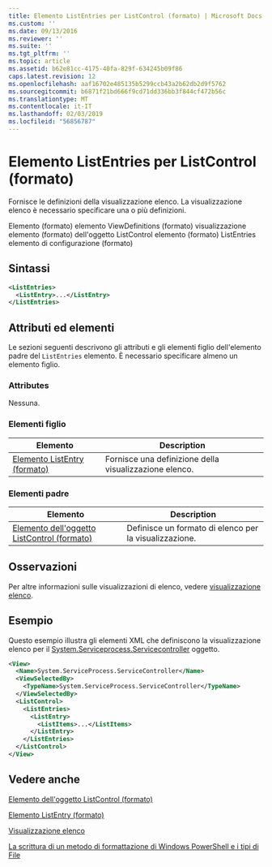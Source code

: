```yaml
---
title: Elemento ListEntries per ListControl (formato) | Microsoft Docs
ms.custom: ''
ms.date: 09/13/2016
ms.reviewer: ''
ms.suite: ''
ms.tgt_pltfrm: ''
ms.topic: article
ms.assetid: b62e81cc-4175-40fa-829f-634245b09f86
caps.latest.revision: 12
ms.openlocfilehash: aaf16702e485135b5299ccb43a2b62db2d9f5762
ms.sourcegitcommit: b6871f21bd666f9cd71dd336bb3f844cf472b56c
ms.translationtype: MT
ms.contentlocale: it-IT
ms.lasthandoff: 02/03/2019
ms.locfileid: "56856787"
---
```

# <a name="listentries-element-for-listcontrol-format"></a>Elemento ListEntries per ListControl (formato)

Fornisce le definizioni della visualizzazione elenco. La visualizzazione elenco è necessario specificare una o più definizioni.

Elemento (formato) elemento ViewDefinitions (formato) visualizzazione elemento (formato) dell'oggetto ListControl elemento (formato) ListEntries elemento di configurazione (formato)

## <a name="syntax"></a>Sintassi

```xml
<ListEntries>
  <ListEntry>...</ListEntry>
</ListEntries>
```

## <a name="attributes-and-elements"></a>Attributi ed elementi

Le sezioni seguenti descrivono gli attributi e gli elementi figlio dell'elemento padre del `ListEntries` elemento. È necessario specificare almeno un elemento figlio.

### <a name="attributes"></a>Attributes

Nessuna.

### <a name="child-elements"></a>Elementi figlio

|Elemento|Description|
|-------------|-----------------|
|[Elemento ListEntry (formato)](./listentry-element-for-listcontrol-format.md)|Fornisce una definizione della visualizzazione elenco.|

### <a name="parent-elements"></a>Elementi padre

|Elemento|Description|
|-------------|-----------------|
|[Elemento dell'oggetto ListControl (formato)](./listcontrol-element-format.md)|Definisce un formato di elenco per la visualizzazione.|

## <a name="remarks"></a>Osservazioni

Per altre informazioni sulle visualizzazioni di elenco, vedere [visualizzazione elenco](./creating-a-list-view.md).

## <a name="example"></a>Esempio

Questo esempio illustra gli elementi XML che definiscono la visualizzazione elenco per il [System.Serviceprocess.Servicecontroller](/dotnet/api/System.ServiceProcess.ServiceController) oggetto.

```xml
<View>
  <Name>System.ServiceProcess.ServiceController</Name>
  <ViewSelectedBy>
    <TypeName>System.ServiceProcess.ServiceController</TypeName>
  </ViewSelectedBy>
  <ListControl>
    <ListEntries>
      <ListEntry>
        <ListItems>...</ListItems>
      </ListEntry>
    </ListEntries>
  </ListControl>
</View>
```

## <a name="see-also"></a>Vedere anche

[Elemento dell'oggetto ListControl (formato)](./listcontrol-element-format.md)

[Elemento ListEntry (formato)](./listentry-element-for-listcontrol-format.md)

[Visualizzazione elenco](./creating-a-list-view.md)

[La scrittura di un metodo di formattazione di Windows PowerShell e i tipi di File](./writing-a-powershell-formatting-file.md)
